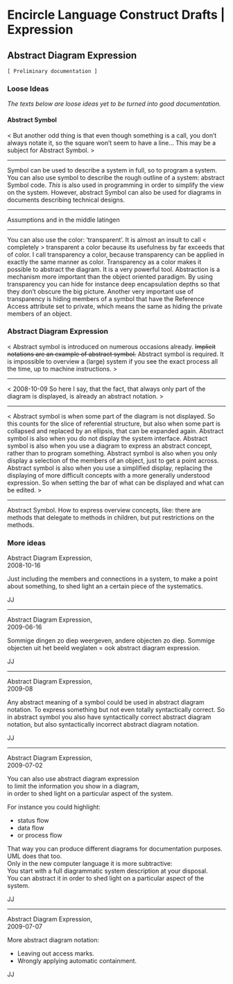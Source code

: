 ﻿Encircle Language Construct Drafts | Expression
===============================================

Abstract Diagram Expression
---------------------------

`[ Preliminary documentation ]`

### Loose Ideas

*The texts below are loose ideas yet to be turned into good documentation.*

#### Abstract Symbol

< But another odd thing is that even though something is a call, you don’t always notate it, so the square won’t seem to have a line… This may be a subject for Abstract Symbol. >

-----

Symbol can be used to describe a system in full, so to program a system. You can also use symbol to describe the rough outline of a system: abstract Symbol code. *This* is also used in programming in order to simplify the view on the system. However, abstract Symbol can also be used for diagrams in documents describing technical designs.

-----

Assumptions and in the middle latingen

-----

You can also use the color: ‘transparent’. It is almost an insult to call < completely > transparent a color because its usefulness by far exceeds that of color. I call transparency a color, because transparency can be applied in exactly the same manner as color. Transparency as a color makes it possible to abstract the diagram. It is a very powerful tool. Abstraction is a mechanism more important than the object oriented paradigm. By using transparency you can hide for instance deep encapsulation depths so that they don’t obscure the big picture. Another very important use of transparency is hiding members of a symbol that have the Reference Access attribute set to private, which means the same as hiding the private members of an object.

### Abstract Diagram Expression

< Abstract symbol is introduced on numerous occasions already. ~~Implicit notations are an example of abstract symbol.~~ Abstract symbol is required. It is impossible to overview a (large) system if you see the exact process all the time, up to machine instructions. >

-----

< 2008-10-09  So here I say, that the fact, that always only part of the diagram is displayed, is already an abstract notation. >

-----

< Abstract symbol is when some part of the diagram is not displayed. So this counts for the slice of referential structure, but also when some part is collapsed and replaced by an ellipsis, that can be expanded again. Abstract symbol is also when you do not display the system interface. Abstract symbol is also when you use a diagram to express an abstract concept, rather than to program something. Abstract symbol is also when you only display a selection of the members of an object, just to get a point across. Abstract symbol is also when you use a simplified display, replacing the displaying of more difficult concepts with a more generally understood expression. So when setting the bar of what can be displayed and what can be edited. >

-----

Abstract Symbol. How to express overview concepts, like: there are methods that delegate to methods in children, but put restrictions on the methods.

### More ideas

Abstract Diagram Expression,  
2008-10-16

Just including the members and connections in a system, to make a point about something, to shed light an a certain piece of the systematics.

JJ

-----

Abstract Diagram Expression,  
2009-06-16

Sommige dingen zo diep weergeven, andere objecten zo diep. Sommige objecten uit het beeld weglaten = ook abstract diagram expression.

JJ

-----

Abstract Diagram Expression,  
2009-08

Any abstract meaning of a symbol could be used in abstract diagram notation. To express something but not even totally syntactically correct. So in abstract symbol you also have syntactically correct abstract diagram notation, but also syntactically incorrect abstract diagram notation.

JJ

-----

Abstract Diagram Expression,  
2009-07-02

You can also use abstract diagram expression  
to limit the information you show in a diagram,  
in order to shed light on a particular aspect of the system.

For instance you could highlight:

- status flow
- data flow 
- or process flow
 
That way you can produce different diagrams for documentation purposes.  
UML does that too.  
Only in the new computer language it is more subtractive:  
You start with a full diagrammatic system description at your disposal.  
You can abstract it in order to shed light on a particular aspect of the system.

JJ

-----

Abstract Diagram Expression,  
2009-07-07

More abstract diagram notation:
- Leaving out access marks.
- Wrongly applying automatic containment.

JJ